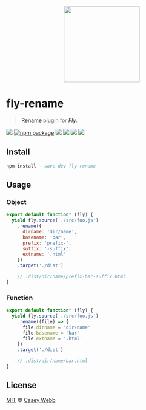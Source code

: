 <div align="center">
  <a href="http://github.com/flyjs/fly">
    <img width=200px  src="https://cloud.githubusercontent.com/assets/8317250/8733685/0be81080-2c40-11e5-98d2-c634f076ccd7.png">
  </a>
</div>

# fly-rename

> [Rename](https://github.com/caseyWebb/fly-rename) plugin for _[Fly][fly]_.

[![][fly-badge]][fly]
[![npm package][npm-ver-link]][releases]
[![][dl-badge]][npm-pkg-link]
[![][travis-badge]][travis-link]
[![][coveralls-badge]][coveralls-link]
[![][mit-badge]][mit]

## Install

```a
npm install --save-dev fly-rename
```

## Usage

### Object
```js
export default function* (fly) {
  yield fly.source('./src/foo.js')
    .rename({
      dirname: 'dir/name',
      basename: 'bar',
      prefix: 'prefix-',
      suffix: '-suffix',
      extname: '.html'
    })
    .target('./dist')

    // .dist/dir/name/prefix-bar-suffix.html
}
```

### Function
```js
export default function* (fly) {
  yield fly.source('./src/foo.js')
    .rename((file) => {
      file.dirname = 'dir/name'
      file.basename = 'bar'
      file.extname = '.html'
    })
    .target('./dist')

    // .dist/dir/name/bar.html
}
```

## License

[MIT][mit] © [Casey Webb][author]


[mit]:          http://opensource.org/licenses/MIT
[author]:       http://github.com/caseyWebb
[releases]:     https://github.com/caseyWebb/fly-rename/releases
[fly]:          https://www.github.com/flyjs/fly
[fly-badge]:    https://img.shields.io/badge/fly-JS-05B3E1.svg?style=flat-square
[mit-badge]:    https://img.shields.io/badge/license-MIT-444444.svg?style=flat-square
[npm-pkg-link]: https://www.npmjs.org/package/fly-rename
[npm-ver-link]: https://img.shields.io/npm/v/fly-rename.svg?style=flat-square
[dl-badge]:     http://img.shields.io/npm/dm/fly-rename.svg?style=flat-square
[travis-link]:  https://travis-ci.org/caseyWebb/fly-rename
[travis-badge]: http://img.shields.io/travis/caseyWebb/fly-rename.svg?style=flat-square
[coveralls-link]:  https://coveralls.io/github/caseyWebb/fly-rename
[coveralls-badge]: http://img.shields.io/coveralls/caseyWebb/fly-rename.svg?style=flat-square
